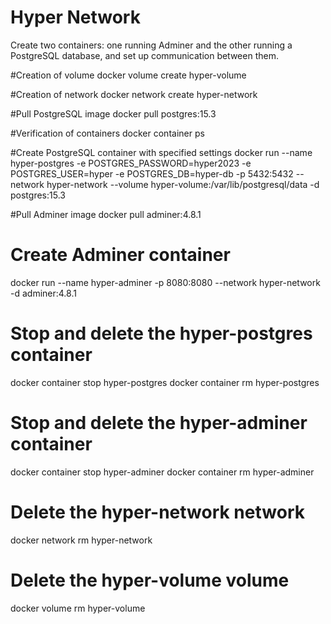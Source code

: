 # Hyper Network
Create two containers: one running Adminer and the other running a PostgreSQL database, and set up communication between them.

#Creation of volume
docker volume create hyper-volume

#Creation of network
docker network create hyper-network

#Pull PostgreSQL image
docker pull postgres:15.3

#Verification of containers
docker container ps

#Create PostgreSQL container with specified settings
docker run --name hyper-postgres -e POSTGRES_PASSWORD=hyper2023 -e POSTGRES_USER=hyper -e POSTGRES_DB=hyper-db -p 5432:5432 --network hyper-network --volume hyper-volume:/var/lib/postgresql/data -d postgres:15.3

#Pull Adminer image
docker pull adminer:4.8.1

# Create Adminer container
docker run --name hyper-adminer -p 8080:8080 --network hyper-network -d adminer:4.8.1

# Stop and delete the hyper-postgres container
docker container stop hyper-postgres
docker container rm hyper-postgres

# Stop and delete the hyper-adminer container
docker container stop hyper-adminer
docker container rm hyper-adminer

# Delete the hyper-network network
docker network rm hyper-network

# Delete the hyper-volume volume
docker volume rm hyper-volume

